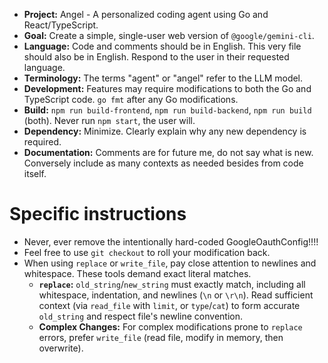 - **Project:** Angel - A personalized coding agent using Go and React/TypeScript.
- **Goal:** Create a simple, single-user web version of `@google/gemini-cli`.
- **Language:** Code and comments should be in English. This very file should also be in English. Respond to the user in their requested language.
- **Terminology:** The terms "agent" or "angel" refer to the LLM model.
- **Development:** Features may require modifications to both the Go and TypeScript code. `go fmt` after any Go modifications.
- **Build:** `npm run build-frontend`, `npm run build-backend`, `npm run build` (both). Never run `npm start`, the user will.
- **Dependency:** Minimize. Clearly explain why any new dependency is required.
- **Documentation:** Comments are for future me, do not say what is new. Conversely include as many contexts as needed besides from code itself.

# Specific instructions

- Never, ever remove the intentionally hard-coded GoogleOauthConfig!!!!
- Feel free to use `git checkout` to roll your modification back.
- When using `replace` or `write_file`, pay close attention to newlines and whitespace. These tools demand exact literal matches.
  - **`replace`:** `old_string`/`new_string` must exactly match, including all whitespace, indentation, and newlines (`\n` or `\r\n`). Read sufficient context (via `read_file` with `limit`, or `type`/`cat`) to form accurate `old_string` and respect file's newline convention.
  - **Complex Changes:** For complex modifications prone to `replace` errors, prefer `write_file` (read file, modify in memory, then overwrite).
